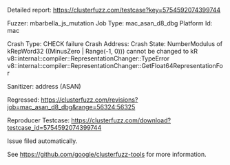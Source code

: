 Detailed report: https://clusterfuzz.com/testcase?key=5754592074399744

Fuzzer: mbarbella_js_mutation
Job Type: mac_asan_d8_dbg
Platform Id: mac

Crash Type: CHECK failure
Crash Address: 
Crash State:
  NumberModulus of kRepWord32 ((MinusZero | Range(-1, 0))) cannot be changed to kR
  v8::internal::compiler::RepresentationChanger::TypeError
  v8::internal::compiler::RepresentationChanger::GetFloat64RepresentationFor
  
Sanitizer: address (ASAN)

Regressed: https://clusterfuzz.com/revisions?job=mac_asan_d8_dbg&range=56324:56325

Reproducer Testcase: https://clusterfuzz.com/download?testcase_id=5754592074399744

Issue filed automatically.

See https://github.com/google/clusterfuzz-tools for more information.